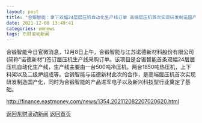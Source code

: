 ```yaml
---
layout: post
title: "合锻智能：拿下双幅24层层压机自动化生产线订单 高端层压机首次实现研发制造国产化"
date: 2021-12-08 13:49:41
categories: emnews
tags: 东财滚动新闻
---
```


合锻智能今日官微消息，12月8日上午，合锻智能与江苏诺德新材料股份有限公司(简称“诺德新材”)签订层压机生产线采购订单。该项目是合锻智能首条双幅24层层压机自动化生产线，生产线主要由一台500吨冷压机，两台1850吨热压机，上下料架以及二级炉组成等。合锻智能与诺德新材此次的合作，是高端层压机首次实现研发制造国产化，同时为合锻智能的产品进军电子以及新兴科技型行业奠定了基础。

<http://finance.eastmoney.com/news/1354,202112082207020620.html>

[返回东财滚动新闻](//finews.withounder.com/emnews/)
[返回首页](//finews.withounder.com/)
